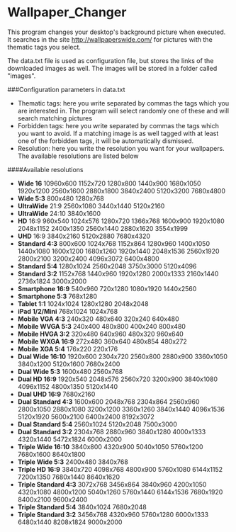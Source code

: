 # Wallpaper_Changer

This program changes your desktop's background picture when executed.
It searches in the site http://wallpaperswide.com/ for pictures with the thematic tags you select.

The data.txt file is used as configuration file, but stores the links of the downloaded images as well.
The images will be stored in a folder called "images". 

###Configuration parameters in data.txt
- Thematic tags: here you write separated by commas the tags which you are interested in. The program will select randomly one of these and will search matching pictures
- Forbidden tags: here you write separated by commas the tags which you want to avoid. If a matching image is as well tagged with at least one of the forbidden tags, it will be automatically dismissed.
- Resolution: here you write the resolution you want for your wallpapers. The available resolutions are listed below 


####Available resolutions
* **Wide 16** 10960x600	1152x720	1280x800	1440x900	1680x1050	1920x1200	2560x1600 2880x1800	3840x2400	5120x3200	7680x4800	
* **Wide 5:3** 800x480	1280x768	
* **UltraWide** 21:9 2560x1080	3440x1440	5120x2160	
* **UltraWide** 24:10 3840x1600	
* **HD** 16:9 960x540	1024x576	1280x720	1366x768	1600x900	1920x1080	2048x1152 2400x1350	2560x1440	2880x1620	3554x1999	
* **UHD** 16:9 3840x2160	5120x2880	7680x4320	
* **Standard 4:3** 800x600	1024x768	1152x864	1280x960	1400x1050	1440x1080	1600x1200 1680x1260	1920x1440	2048x1536	2560x1920	2800x2100	3200x2400	4096x3072	6400x4800	
* **Standard 5:4** 1280x1024	2560x2048	3750x3000	5120x4096	
* **Standard 3:2** 1152x768	1440x960	1920x1280	2000x1333	2160x1440	2736x1824	3000x2000	
* **Smartphone 16:9** 540x960	720x1280	1080x1920	1440x2560	
* **Smartphone 5:3** 768x1280
* **Tablet 1:1** 1024x1024	1280x1280	2048x2048	
* **iPad 1/2/Mini** 768x1024	1024x768
* **Mobile VGA 4:3** 240x320	480x640	320x240	640x480
* **Mobile WVGA 5:3** 240x400	480x800	400x240	800x480
* **Mobile HVGA 3:2** 320x480	640x960	480x320	960x640
* **Mobile WXGA 16:9** 272x480	360x640	480x854	480x272
* **Mobile XGA 5:4** 176x220	220x176
* **Dual Wide 16:10** 1920x600	2304x720	2560x800	2880x900	3360x1050	3840x1200	5120x1600 7680x2400	
* **Dual Wide 5:3** 1600x480	2560x768	
* **Dual HD 16:9** 1920x540	2048x576	2560x720	3200x900	3840x1080	4096x1152	4800x1350 5120x1440	
* **Dual UHD 16:9** 7680x2160	
* **Dual Standard 4:3** 1600x600	2048x768	2304x864	2560x960	2800x1050	2880x1080	3200x1200 3360x1260	3840x1440	4096x1536	5120x1920	5600x2100	6400x2400	8192x3072	
* **Dual Standard 5:4** 2560x1024	5120x2048	7500x3000	
* **Dual Standard 3:2** 2304x768	2880x960	3840x1280	4000x1333	4320x1440	5472x1824	6000x2000	
* **Triple Wide 16:10** 3840x800	4320x900	5040x1050	5760x1200	7680x1600	8640x1800	
* **Triple Wide 5:3** 2400x480	3840x768	
* **Triple HD 16:9** 3840x720	4098x768	4800x900	5760x1080	6144x1152	7200x1350	7680x1440 8640x1620	
* **Triple Standard 4:3** 3072x768	3456x864	3840x960	4200x1050	4320x1080	4800x1200	5040x1260 5760x1440	6144x1536	7680x1920	8400x2100	9600x2400	
* **Triple Standard 5:4** 3840x1024	7680x2048	
* **Triple Standard 3:2** 3456x768	4320x960	5760x1280	6000x1333	6480x1440	8208x1824	9000x2000	
